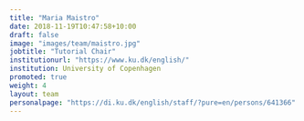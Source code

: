 ```yaml
---
title: "Maria Maistro"
date: 2018-11-19T10:47:58+10:00
draft: false
image: "images/team/maistro.jpg"
jobtitle: "Tutorial Chair"
institutionurl: "https://www.ku.dk/english/"
institution: University of Copenhagen
promoted: true
weight: 4
layout: team
personalpage: "https://di.ku.dk/english/staff/?pure=en/persons/641366"
---
```

